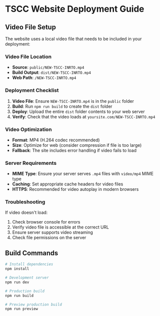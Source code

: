 # TSCC Website Deployment Guide

## Video File Setup

The website uses a local video file that needs to be included in your deployment:

### Video File Location
- **Source**: `public/NEW-TSCC-INRTO.mp4`
- **Build Output**: `dist/NEW-TSCC-INRTO.mp4`
- **Web Path**: `/NEW-TSCC-INRTO.mp4`

### Deployment Checklist

1. **Video File**: Ensure `NEW-TSCC-INRTO.mp4` is in the `public` folder
2. **Build**: Run `npm run build` to create the `dist` folder
3. **Deploy**: Upload the entire `dist` folder contents to your web server
4. **Verify**: Check that the video loads at `yoursite.com/NEW-TSCC-INRTO.mp4`

### Video Optimization

- **Format**: MP4 (H.264 codec recommended)
- **Size**: Optimize for web (consider compression if file is too large)
- **Fallback**: The site includes error handling if video fails to load

### Server Requirements

- **MIME Type**: Ensure your server serves `.mp4` files with `video/mp4` MIME type
- **Caching**: Set appropriate cache headers for video files
- **HTTPS**: Recommended for video autoplay in modern browsers

### Troubleshooting

If video doesn't load:
1. Check browser console for errors
2. Verify video file is accessible at the correct URL
3. Ensure server supports video streaming
4. Check file permissions on the server

## Build Commands

```bash
# Install dependencies
npm install

# Development server
npm run dev

# Production build
npm run build

# Preview production build
npm run preview
```
